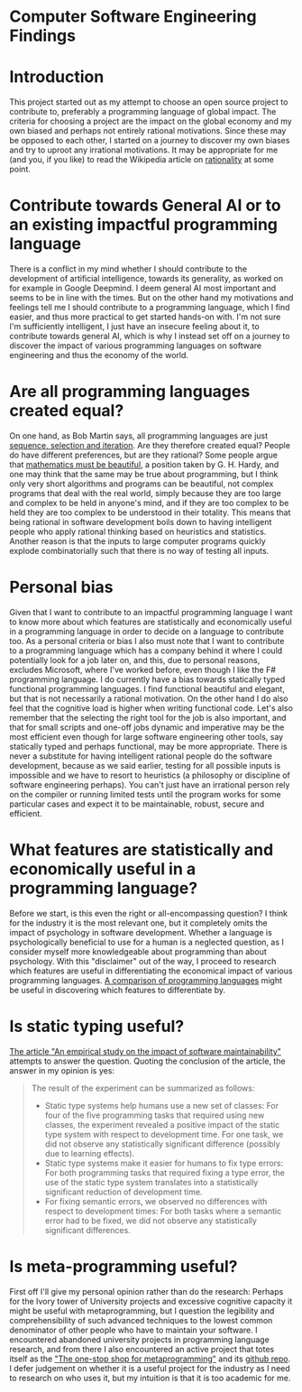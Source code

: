 # Computer Software Engineering Findings

# Introduction
This project started out as my attempt to choose an open source project to contribute to, preferably a programming language of global impact.
The criteria for choosing a project are the impact on the global economy and my own biased and perhaps not entirely rational motivations.
Since these may be opposed to each other, I started on a journey to discover my own biases and try to uproot any irrational motivations.
It may be appropriate for me (and you, if you like) to read the Wikipedia article on [rationality](https://en.wikipedia.org/wiki/Rationality) at some point.

# Contribute towards General AI or to an existing impactful programming language
There is a conflict in my mind whether I should contribute to the development of artificial intelligence, towards its generality, as worked on for example in Google Deepmind. I deem general AI most important and seems to be in line with the times. But on the other hand my motivations and feelings tell me I should contribute to a programming language, which I find easier, and thus more practical to get started hands-on with. I'm not sure I'm sufficiently intelligent, I just have an insecure feeling about it, to contribute towards general AI, which is why I instead set off on a journey to discover the impact of various programming languages on software engineering and thus the economy of the world.

# Are all programming languages created equal?
On one hand, as Bob Martin says, all programming languages are just [sequence, selection and iteration](https://twitter.com/unclebobmartin/status/1010660993851117569?lang=en). Are they therefore created equal? People do have different preferences, but are they rational? Some people argue that [mathematics must be beautiful](https://en.wikipedia.org/wiki/Mathematical_beauty), a position taken by G. H. Hardy, and one may think that the same may be true about programming, but I think only very short algorithms and programs can be beautiful, not complex programs that deal with the real world, simply because they are too large and complex to be held in anyone's mind, and if they are too complex to be held they are too complex to be understood in their totality. This means that being rational in software development boils down to having intelligent people who apply rational thinking based on heuristics and statistics. Another reason is that the inputs to large computer programs quickly explode combinatorially such that there is no way of testing all inputs.

# Personal bias
Given that I want to contribute to an impactful programming language I want to know more about which features are statistically and economically useful in a programming language in order to decide on a language to contribute too. As a personal criteria or bias I also must note that I want to contribute to a programming language which has a company behind it where I could potentially look for a job later on, and this, due to personal reasons, excludes Microsoft, where I've worked before, even though I like the F# programming language. I do currently have a bias towards statically typed functional programming languages. I find functional beautiful and elegant, but that is not necessarily a rational motivation. On the other hand I do also feel that the cognitive load is higher when writing functional code. Let's also remember that the selecting the right tool for the job is also important, and that for small scripts and one-off jobs dynamic and imperative may be the most efficient even though for large software engineering other tools, say statically typed and perhaps functional, may be more appropriate. There is never a substitute for having intelligent rational people do the software development, because as we said earlier, testing for all possible inputs is impossible and we have to resort to heuristics (a philosophy or discipline of software engineering perhaps). You can't just have an irrational person rely on the compiler or running limited tests until the program works for some particular cases and expect it to be maintainable, robust, secure and efficient. 

# What features are statistically and economically useful in a programming language?
Before we start, is this even the right or all-encompassing question? I think for the industry it is the most relevant one, but it completely omits the impact of psychology in software development. Whether a language is psychologically beneficial to use for a human is a neglected question, as I consider myself more knowledgeable about programming than about psychology. With this "disclaimer" out of the way, I proceed to research which features are useful in differentiating the economical impact of various programming languages. [A comparison of programming languages](https://en.wikipedia.org/wiki/Comparison_of_programming_languages) might be useful in discovering which features to differentiate by.

# Is static typing useful?
[The article "An empirical study on the impact of software maintainability"](https://www.researchgate.net/publication/259634489_An_empirical_study_on_the_impact_of_static_typing_on_software_maintainability) attempts to answer the question.
Quoting the conclusion of the article, the answer in my opinion is yes:

> The result of the experiment can be summarized as follows:
> * Static type systems help humans use a new set of classes: For four of the five programming tasks that required using new classes, the experiment revealed a positive impact of the static type system with respect to development time. For one task, we did not observe any statistically significant difference (possibly due to learning effects).
> * Static type systems make it easier for humans to fix type errors: For both programming tasks that required fixing a type error, the use of the static type system translates into a statistically significant reduction of development time.
> * For fixing semantic errors, we observed no differences with respect to development times: For both tasks where a semantic error had to be fixed, we did not observe any statistically significant differences.

# Is meta-programming useful?
First off I'll give my personal opinion rather than do the research: Perhaps for the Ivory tower of University projects and excessive cognitive capacity it might be useful with metaprogramming, but I question the legibility and comprehensibility of such advanced techniques to the lowest common denominator of other people who have to maintain your software. I encountered abandoned university projects in programming language research, and from there I also encountered an active project that totes itself as the ["The one-stop shop for metaprogramming"](https://www.rascal-mpl.org/) and its [github repo](https://github.com/usethesource/rascal). I defer judgement on whether it is a useful project for the industry as I need to research on who uses it, but my intuition is that it is too academic for me.
